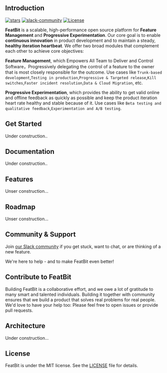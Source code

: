 


## Introduction


[![stars](https://img.shields.io/github/stars/featbit/featbit.svg?style=flat&logo=github&colorB=red&label=stars)](https://github.com/featbit/featbit)                   [![slack-community](https://img.shields.io/badge/slack-join-3CC798?style=social&logo=slack)](https://join.slack.com/t/featbit/shared_invite/zt-1ew5e2vbb-x6Apan1xZOaYMnFzqZkGNQ)  [![License](https://img.shields.io/static/v1?label=license&message=MIT&color=brightgreen)](https://github.com/featbit/featbit/blob/main/LICENSE)


**FeatBit** is a scalable, high-performance open source platform for **Feature Management** and **Progressive Experimentation**. Our core goal is to enable **continuous innovation** in product development and to maintain a steady, **healthy iteration heartbeat**. We offer two broad modules that complement each other to achieve core objectives:

**Feature Management**, which Empowers All Team to Deliver and Control Software，Progressively delegating the control of a feature to the owner that is most closely responsible for the outcome. Use cases like `Trunk-based development`,`Testing in production`,`Progressive & Targeted release`,`Kill switches`,`Faster incident resolution`,`Data & Cloud Migration`, etc.
    
**Progressive Experimentation**, which provides the ability to get valid online and offline feedback as quickly as possible and keep the product iteration heart rate healthy and stable because of it. Use cases like `Beta testing and qualitative feedback`,`Experimentation and A/B testing`.


## Get Started

Under construction..

## Documentation

Under construction..

## Features

Unser construction...

## Roadmap

Unser construction...

## Community & Support

Join [our Slack community](https://join.slack.com/t/featbit/shared_invite/zt-1ew5e2vbb-x6Apan1xZOaYMnFzqZkGNQ) if you get stuck, want to chat, or are thinking of a new feature.

We're here to help - and to make FeatBit even better!

## Contribute to FeatBit

Building FeatBit is a collaborative effort, and we owe a lot of gratitude to many smart and talented individuals. Building it together with community ensures that we build a product that solves real problems for real people. We'd love to have your help too: Please feel free to open issues or provide pull requests.

## Architecture

Under construction...

## License

FeatBit is under the MIT license. See the [LICENSE](https://github.com/featbit/featbit/blob/main/LICENSE) file for details.
